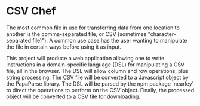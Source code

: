 # CSV Chef

The most common file in use for transferring data from one location to another is the comma-separated file, or CSV (sometimes "character-separated file)"). A common use case has the user wanting to manipulate the file in certain ways before using it as input.

This project will produce a web application allowing one to write instructions in a domain-specific language (DSL) for manipulating a CSV file, all in the browser. The DSL will allow column and row operations, plus string processing. The CSV file will be converted to a Javascript object by the PapaParse library. The DSL will be parsed by the npm package 'nearley' to direct the operations to perform on the CSV object. Finally, the processed object will be converted to a CSV file for downloading.